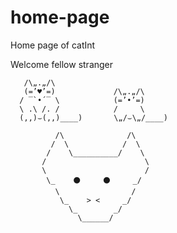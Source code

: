 # home-page
Home page of catInt

Welcome fellow stranger


       /\„.„/\
       (=’♥’=)             /\„.„/\
      / ‾`•´‾ \            (=’•’=)
      \ .\ /. /            /     \
      (,,)⌣(,,)____)       \„/⌣\„/____)

              /\              /\
             /  \            /  \
            /    \__________/    \
           /                      \
           \                      /
            \_    ⚫️     ⚫️     _/
              \                /
               \_    > <     _/
                 \_        _/
                   \______/
                

